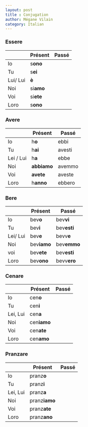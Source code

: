 ```yaml
---
layout: post
title : Conjugation
author: Mégane Vilain
category: Italian
---
```

### **Essere**

||Présent  | Passé |
|---|---| ---|
|Io | s**ono** |
|Tu | s**ei**
|Lui/ Lui | **è**
|Noi | si**amo**
|Voi | si**ete**
|Loro | s**ono**

### **Avere**

||Présent  | Passé |
|---|---| --- |
|Io | h**o** | ebbi |
|Tu | h**ai** | avesti |
|Lei / Lui | h**a** | ebbe |
|Noi | **abbiamo** | avemmo |
|Voi| **avete** | aveste |
|Loro | h**anno** | ebbero |

### **Bere**

||Présent  | Passé |
|---|---| --- |
| Io | bev**o**  | bev**vi** |
| Tu | bev**i**   | bev**esti** |
| Lei/ Lui | bev**e** | bevv**e** |
|Noi | bev**iamo** | bev**emmo** |
| voi |bev**ete** | bev**esti** |
|Loro | bev**ono** | bevv**ero** |

### **Cenare**
||Présent  | Passé |
|---|---| --- |
|Io| cen**o**
|Tu| cen**i**
|Lei, Lui| cen**a**
|Noi| cen**iamo**
|Voi|cen**ate**
|Loro|cen**amo**

### **Pranzare**
||Présent  | Passé |
|---|---| --- |
|Io|pranz**o**
|Tu|pranz**i**
|Lei, Lui| pranz**a**
|Noi| pranz**iamo**
|Voi| pranz**ate**
|Loro|pranz**ano**